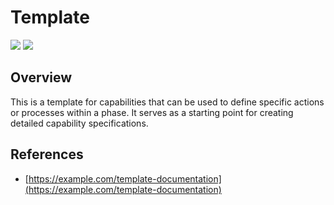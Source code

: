 # Template

![](https://img.shields.io/badge/P0000-template-phase-white)&nbsp;![](https://img.shields.io/badge/Category-General-white)

## Overview

This is a template for capabilities that can be used to define specific actions or processes within a phase. It serves as a starting point for creating detailed capability specifications.

## References

- [https://example.com/template-documentation](https://example.com/template-documentation)